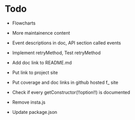 # Todo

* Flowcharts
* More maintainence content
* Event descriptions in doc, API section called events
* Implement retryMethod, Test retryMethod

* Add doc link to README.md
* Put link to project site
* Put coverage and doc links in github hosted f_ site
* Check if every getConstructor(!!option!!) is documented
* Remove insta.js
* Update package.json
